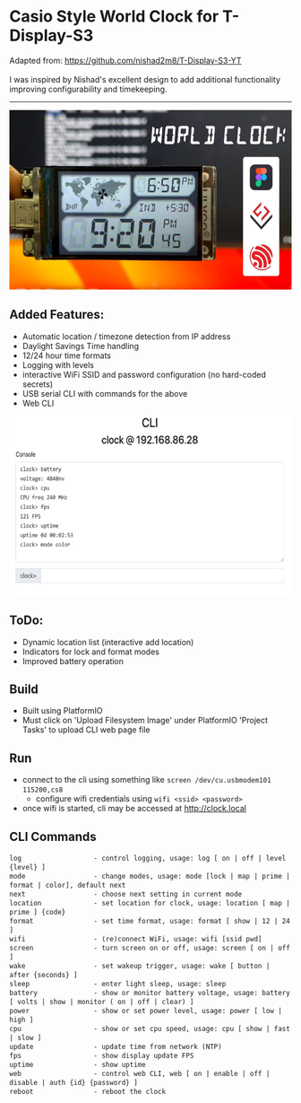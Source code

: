 # Casio Style World Clock for T-Display-S3
Adapted from: https://github.com/nishad2m8/T-Display-S3-YT  
\
I was inspired by Nishad's excellent design to add additional functionality improving configurability and timekeeping.  

---
<img src="Assets/02-Casio-Style-World-Clock.jpg" width="640" height="320">

## Added Features:
- Automatic location / timezone detection from IP address
- Daylight Savings Time handling
- 12/24 hour time formats
- Logging with levels
- interactive WiFi SSID and password configuration (no hard-coded secrets)
- USB serial CLI with commands for the above
- Web CLI

<img src="Assets/WebCLI.jpg" width="640" height="320">

## ToDo:
- Dynamic location list (interactive add location)
- Indicators for lock and format modes
- Improved battery operation

## Build
- Built using PlatformIO
- Must click on 'Upload Filesystem Image' under PlatformIO 'Project Tasks' to upload CLI web page file

## Run
- connect to the cli using something like `screen /dev/cu.usbmodem101 115200,cs8`
    - configure wifi credentials using `wifi <ssid> <password>`
- once wifi is started, cli may be accessed at http://clock.local

## CLI Commands
```
log                  - control logging, usage: log [ on | off | level {level} ]
mode                 - change modes, usage: mode [lock | map | prime | format | color], default next
next                 - choose next setting in current mode
location             - set location for clock, usage: location [ map | prime ] {code}
format               - set time format, usage: format [ show | 12 | 24 ]
wifi                 - (re)connect WiFi, usage: wifi [ssid pwd]
screen               - turn screen on or off, usage: screen [ on | off ]
wake                 - set wakeup trigger, usage: wake [ button | after {seconds} ]
sleep                - enter light sleep, usage: sleep
battery              - show or monitor battery voltage, usage: battery [ volts | show | monitor ( on | off | clear) ]
power                - show or set power level, usage: power [ low | high ]
cpu                  - show or set cpu speed, usage: cpu [ show | fast | slow ]
update               - update time from network (NTP)
fps                  - show display update FPS
uptime               - show uptime
web                  - control web CLI, web [ on | enable | off | disable | auth {id} {password} ]
reboot               - reboot the clock
```

